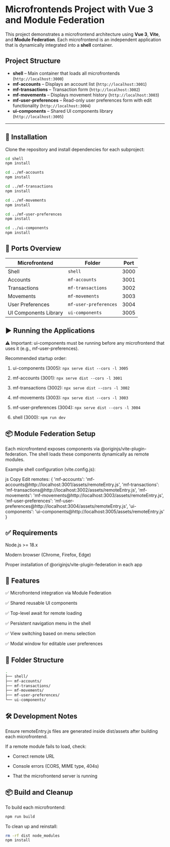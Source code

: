 # Microfrontends Project with Vue 3 and Module Federation

This project demonstrates a microfrontend architecture using **Vue 3**, **Vite**, and **Module Federation**. Each microfrontend is an independent application that is dynamically integrated into a **shell** container.

## Project Structure

- **shell** – Main container that loads all microfrontends (`http://localhost:3000`)
- **mf-accounts** – Displays an account list (`http://localhost:3001`)
- **mf-transactions** – Transaction form (`http://localhost:3002`)
- **mf-movements** – Displays movement history (`http://localhost:3003`)
- **mf-user-preferences** – Read-only user preferences form with edit functionality (`http://localhost:3004`)
- **ui-components** – Shared UI components library (`http://localhost:3005`)

---

## 🚀 Installation

Clone the repository and install dependencies for each subproject:

```bash
cd shell
npm install

cd ../mf-accounts
npm install

cd ../mf-transactions
npm install

cd ../mf-movements
npm install

cd ../mf-user-preferences
npm install

cd ../ui-components
npm install
```

## 🧩 Ports Overview

| Microfrontend         | Folder                | Port |
| --------------------- | --------------------- | ---- |
| Shell                 | `shell`               | 3000 |
| Accounts              | `mf-accounts`         | 3001 |
| Transactions          | `mf-transactions`     | 3002 |
| Movements             | `mf-movements`        | 3003 |
| User Preferences      | `mf-user-preferences` | 3004 |
| UI Components Library | `ui-components`       | 3005 |


## ▶️ Running the Applications

⚠️ Important: ui-components must be running before any microfrontend that uses it (e.g., mf-user-preferences).

Recommended startup order:

1. ui-components (3005):
`npx serve dist --cors -l 3005`

2. mf-accounts (3001):
`npx serve dist --cors -l 3001`

3. mf-transactions (3002):
`npx serve dist --cors -l 3002`

4. mf-movements (3003):
`npx serve dist --cors -l 3003`

5. mf-user-preferences (3004):
`npx serve dist --cors -l 3004`

6. shell (3000):
`npm run dev`


## 📦 Module Federation Setup
Each microfrontend exposes components via @originjs/vite-plugin-federation. The shell loads these components dynamically as remote modules.

Example shell configuration (vite.config.js):

js
Copy
Edit
remotes: {
  'mf-accounts': 'mf-accounts@http://localhost:3001/assets/remoteEntry.js',
  'mf-transactions': 'mf-transactions@http://localhost:3002/assets/remoteEntry.js',
  'mf-movements': 'mf-movements@http://localhost:3003/assets/remoteEntry.js',
  'mf-user-preferences': 'mf-user-preferences@http://localhost:3004/assets/remoteEntry.js',
  'ui-components': 'ui-components@http://localhost:3005/assets/remoteEntry.js'
}
## ✅ Requirements
Node.js >= 18.x

Modern browser (Chrome, Firefox, Edge)

Proper installation of @originjs/vite-plugin-federation in each app

## 🧪 Features
✅ Microfrontend integration via Module Federation

✅ Shared reusable UI components

✅ Top-level await for remote loading

✅ Persistent navigation menu in the shell

✅ View switching based on menu selection

✅ Modal window for editable user preferences

## 📁 Folder Structure
```bash
.
├── shell/
├── mf-accounts/
├── mf-transactions/
├── mf-movements/
├── mf-user-preferences/
└── ui-components/
```

## 🛠️ Development Notes
Ensure remoteEntry.js files are generated inside dist/assets after building each microfrontend.

If a remote module fails to load, check:

- Correct remote URL

- Console errors (CORS, MIME type, 404s)

- That the microfrontend server is running

## 📦 Build and Cleanup
To build each microfrontend:

```bash
npm run build
```
To clean up and reinstall:
```bash
rm -rf dist node_modules
npm install
```
